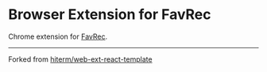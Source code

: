 # Browser Extension for FavRec

Chrome extension for [FavRec](https://github.com/smallkirby/favrec).

---

Forked from [hiterm/web-ext-react-template](https://github.com/hiterm/web-ext-react-template)
